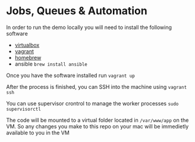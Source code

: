 Jobs, Queues & Automation
==============================

In order to run the demo locally you will need to install the following software

- [virtualbox](https://www.virtualbox.org/wiki/Downloads)
- [vagrant](https://www.vagrantup.com/downloads.html)
- [homebrew](http://brew.sh/)
- ansible `brew install ansible`

Once you have the software installed run `vagrant up`

After the process is finished, you can SSH into the machine using `vagrant ssh`

You can use supervisor crontrol to manage the worker processes `sudo supervisorctl`

The code will be mounted to a virtual folder located in `/var/www/app` on the VM. So any changes you make to this repo on your mac will be immedietly available to you in the VM

